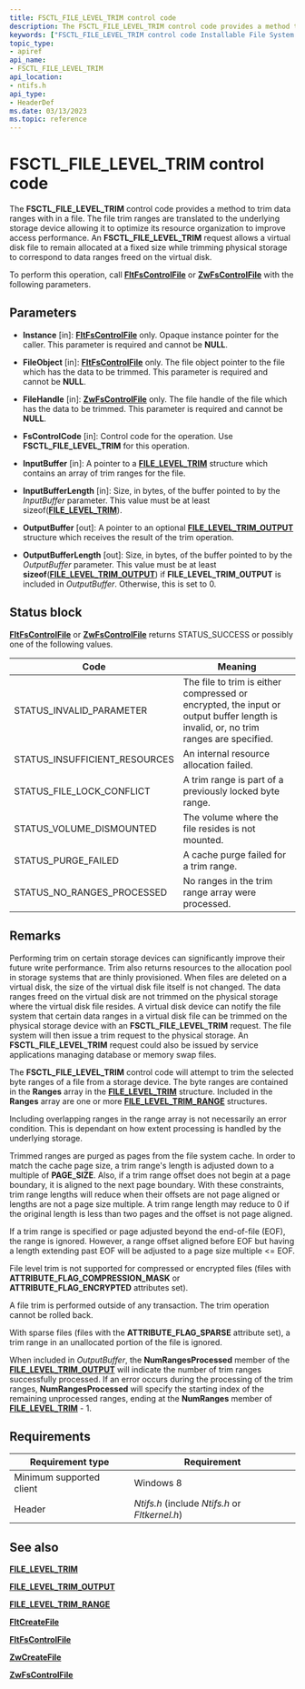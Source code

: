 ```yaml
---
title: FSCTL_FILE_LEVEL_TRIM control code
description: The FSCTL_FILE_LEVEL_TRIM control code provides a method to trim data ranges with in a file.
keywords: ["FSCTL_FILE_LEVEL_TRIM control code Installable File System Drivers"]
topic_type:
- apiref
api_name:
- FSCTL_FILE_LEVEL_TRIM
api_location:
- ntifs.h
api_type:
- HeaderDef
ms.date: 03/13/2023
ms.topic: reference
---
```


# FSCTL_FILE_LEVEL_TRIM control code

The **FSCTL_FILE_LEVEL_TRIM** control code provides a method to trim data ranges with in a file. The file trim ranges are translated to the underlying storage device allowing it to optimize its resource organization to improve access performance. An **FSCTL_FILE_LEVEL_TRIM** request allows a virtual disk file to remain allocated at a fixed size while trimming physical storage to correspond to data ranges freed on the virtual disk.

To perform this operation, call [**FltFsControlFile**](/windows-hardware/drivers/ddi/fltkernel/nf-fltkernel-fltfscontrolfile) or [**ZwFsControlFile**](/previous-versions/ff566462(v=vs.85)) with the following parameters.

## Parameters

- **Instance** [in]: [**FltFsControlFile**](/windows-hardware/drivers/ddi/fltkernel/nf-fltkernel-fltfscontrolfile) only. Opaque instance pointer for the caller. This parameter is required and cannot be **NULL**.

- **FileObject** [in]: [**FltFsControlFile**](/windows-hardware/drivers/ddi/fltkernel/nf-fltkernel-fltfscontrolfile) only. The file object pointer to the file which has the data to be trimmed. This parameter is required and cannot be **NULL**.

- **FileHandle** [in]: [**ZwFsControlFile**](/previous-versions/ff566462(v=vs.85)) only. The file handle of the file which has the data to be trimmed. This parameter is required and cannot be **NULL**.

- **FsControlCode** [in]: Control code for the operation. Use **FSCTL_FILE_LEVEL_TRIM** for this operation.

- **InputBuffer** [in]: A pointer to a [**FILE_LEVEL_TRIM**](/windows-hardware/drivers/ddi/ntifs/ns-ntifs-_file_level_trim) structure which contains an array of trim ranges for the file.

- **InputBufferLength** [in]: Size, in bytes, of the buffer pointed to by the *InputBuffer* parameter. This value must be at least sizeof([**FILE_LEVEL_TRIM**](/windows-hardware/drivers/ddi/ntifs/ns-ntifs-_file_level_trim)).

- **OutputBuffer** [out]: A pointer to an optional [**FILE_LEVEL_TRIM_OUTPUT**](/windows-hardware/drivers/ddi/ntifs/ns-ntifs-_file_level_trim) structure which receives the result of the trim operation.

- **OutputBufferLength** [out]: Size, in bytes, of the buffer pointed to by the *OutputBuffer* parameter. This value must be at least **sizeof**([**FILE_LEVEL_TRIM_OUTPUT**](/windows-hardware/drivers/ddi/ntifs/ns-ntifs-_file_level_trim)) if **FILE_LEVEL_TRIM_OUTPUT** is included in *OutputBuffer*. Otherwise, this is set to 0.

## Status block

[**FltFsControlFile**](/windows-hardware/drivers/ddi/fltkernel/nf-fltkernel-fltfscontrolfile) or [**ZwFsControlFile**](/previous-versions/ff566462(v=vs.85)) returns STATUS_SUCCESS or possibly one of the following values.

| Code | Meaning |
| ---- | ------- |
| STATUS_INVALID_PARAMETER | The file to trim is either compressed or encrypted, the input or output buffer length is invalid, or, no trim ranges are specified. |
| STATUS_INSUFFICIENT_RESOURCES | An internal resource allocation failed. |
| STATUS_FILE_LOCK_CONFLICT | A trim range is part of a previously locked byte range. |
| STATUS_VOLUME_DISMOUNTED | The volume where the file resides is not mounted. |
| STATUS_PURGE_FAILED | A cache purge failed for a trim range. |
| STATUS_NO_RANGES_PROCESSED | No ranges in the trim range array were processed. |

## Remarks

Performing trim on certain storage devices can significantly improve their future write performance. Trim also returns resources to the allocation pool in storage systems that are thinly provisioned. When files are deleted on a virtual disk, the size of the virtual disk file itself is not changed. The data ranges freed on the virtual disk are not trimmed on the physical storage where the virtual disk file resides. A virtual disk device can notify the file system that certain data ranges in a virtual disk file can be trimmed on the physical storage device with an **FSCTL_FILE_LEVEL_TRIM** request. The file system will then issue a trim request to the physical storage. An **FSCTL_FILE_LEVEL_TRIM** request could also be issued by service applications managing database or memory swap files.

The **FSCTL_FILE_LEVEL_TRIM** control code will attempt to trim the selected byte ranges of a file from a storage device. The byte ranges are contained in the **Ranges** array in the [**FILE_LEVEL_TRIM**](/windows-hardware/drivers/ddi/ntifs/ns-ntifs-_file_level_trim) structure. Included in the **Ranges** array are one or more [**FILE_LEVEL_TRIM_RANGE**](/windows-hardware/drivers/ddi/ntifs/ns-ntifs-_file_level_trim_range) structures.

Including overlapping ranges in the range array is not necessarily an error condition. This is dependant on how extent processing is handled by the underlying storage.

Trimmed ranges are purged as pages from the file system cache. In order to match the cache page size, a trim range's length is adjusted down to a multiple of **PAGE_SIZE**. Also, if a trim range offset does not begin at a page boundary, it is aligned to the next page boundary. With these constraints, trim range lengths will reduce when their offsets are not page aligned or lengths are not a page size multiple. A trim range length may reduce to 0 if the original length is less than two pages and the offset is not page aligned.

If a trim range is specified or page adjusted beyond the end-of-file (EOF), the range is ignored. However, a range offset aligned before EOF but having a length extending past EOF will be adjusted to a page size multiple <= EOF.

File level trim is not supported for compressed or encrypted files (files with **ATTRIBUTE_FLAG_COMPRESSION_MASK** or **ATTRIBUTE_FLAG_ENCRYPTED** attributes set).

A file trim is performed outside of any transaction. The trim operation cannot be rolled back.

With sparse files (files with the **ATTRIBUTE_FLAG_SPARSE** attribute set), a trim range in an unallocated portion of the file is ignored.

When included in *OutputBuffer*, the **NumRangesProcessed** member of the [**FILE_LEVEL_TRIM_OUTPUT**](/windows-hardware/drivers/ddi/ntifs/ns-ntifs-_file_level_trim_output) will indicate the number of trim ranges successfully processed. If an error occurs during the processing of the trim ranges, **NumRangesProcessed** will specify the starting index of the remaining unprocessed ranges, ending at the **NumRanges** member of [**FILE_LEVEL_TRIM**](/windows-hardware/drivers/ddi/ntifs/ns-ntifs-_file_level_trim) - 1.

## Requirements

| Requirement type | Requirement |
| ---------------- | ----------- |
| Minimum supported client | Windows 8 |
| Header | *Ntifs.h* (include *Ntifs.h* or *Fltkernel.h*) |

## See also

[**FILE_LEVEL_TRIM**](/windows-hardware/drivers/ddi/ntifs/ns-ntifs-_file_level_trim)

[**FILE_LEVEL_TRIM_OUTPUT**](/windows-hardware/drivers/ddi/ntifs/ns-ntifs-_file_level_trim_output)

[**FILE_LEVEL_TRIM_RANGE**](/windows-hardware/drivers/ddi/ntifs/ns-ntifs-_file_level_trim_range)

[**FltCreateFile**](/windows-hardware/drivers/ddi/fltkernel/nf-fltkernel-fltcreatefile)

[**FltFsControlFile**](/windows-hardware/drivers/ddi/fltkernel/nf-fltkernel-fltfscontrolfile)

[**ZwCreateFile**](/windows-hardware/drivers/ddi/ntifs/nf-ntifs-ntcreatefile)

[**ZwFsControlFile**](/previous-versions/ff566462(v=vs.85))
